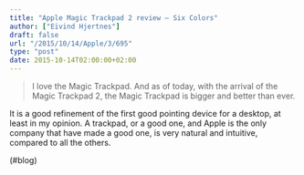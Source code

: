 ```yaml
---
title: "Apple Magic Trackpad 2 review – Six Colors"
author: ["Eivind Hjertnes"]
draft: false
url: "/2015/10/14/Apple/3/695"
type: "post"
date: 2015-10-14T02:00:00+02:00
---
```


> I love the Magic Trackpad. And as of today, with the arrival of the
> Magic Trackpad 2, the Magic Trackpad is bigger and better than ever.

It is a good refinement of the first good pointing device for a desktop,
at least in my opinion. A trackpad, or a good one, and Apple is the only
company that have made a good one, is very natural and intuitive,
compared to all the others.

(#blog)
